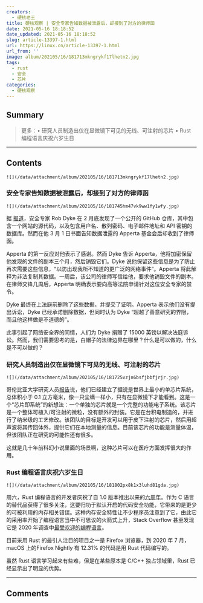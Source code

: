 ```yaml
---
creators:
  - 硬核老王
title: 硬核观察 | 安全专家告知数据被泄露后，却接到了对方的律师函
date: 2021-05-16 18:18:52
date_updated: 2021-05-16 18:18:52
slug: article-13397-1.html
url: https://linux.cn/article-13397-1.html
url_from: ''
image: album/202105/16/181713mkngrykf17lhetn2.jpg
tags:
  - rust
  - 安全
  - 芯片
categories:
  - 硬核观察
---
```


## Summary

> 更多：• 研究人员制造出仅在显微镜下可见的无线、可注射的芯片 • Rust 编程语言庆祝六岁生日

***

<!-- more -->

## Contents

`![](/data/attachment/album/202105/16/181713mkngrykf17lhetn2.jpg)`

### 安全专家告知数据被泄露后，却接到了对方的律师函

`![](/data/attachment/album/202105/16/181745hm47vk9ww1fy1wfy.jpg)`

据 [报道](https://www.theregister.com/2021/05/14/apperta_rob_dyke_disclosure_brouhaha/)，安全专家 Rob Dyke 在 2 月底发现了一个公开的 GitHub 仓库，其中包含一个网站的源代码，以及包含用户名、散列密码、电子邮件地址和 API 密钥的数据库。然而在他 3 月 1 日书面告知数据泄露的 Apperta 基金会后却收到了律师函。

Apperta 的第一反应对他表示了感谢。然而 Dyke 告诉 Apperta，他将加密保留他发现的文件的副本三个月，然后销毁它们。Dyke 说他保留这些信息是为了防止再次需要这些信息，“以防出现我所不知道的更广泛的网络事件”。Apperta 将此解释为非法复制其数据。一周后，该公司的律师写信给他，要求他销毁文件的副本。在律师交锋几周后，Apperta 明确表示要向高等法院申请针对这位安全专家的禁令。

Dyke 最终在上法庭前删除了这些数据，并提交了证明。Apperta 表示他们没有提出诉讼，Dyke 已经承诺删除数据，但同时认为 Dyke “超越了善意研究的界限，而且他这样做是不道德的”。

此事引起了网络安全界的同情，人们为 Dyke 捐赠了 15000 英镑以解决法庭诉讼。然而，我们需要思考的是，白帽子的法律边界在哪里？什么是可以做的，什么是不可以做的？

### 研究人员制造出仅在显微镜下可见的无线、可注射的芯片

`![](/data/attachment/album/202105/16/181725vzjn6bsfjbbfjrjr.jpg)`

哥伦比亚大学研究人员[报告](https://www.engineering.columbia.edu/press-releases/shepard-injectable-chips-monitor-body-processes)说，他们已经建立了据说是世界上最小的单芯片系统，总体积小于 0.1 立方毫米，像一只尘螨一样小，只有在显微镜下才能看到。这是一个“芯片即系统”的新想法：一个单独的芯片就是一个完整的功能电子系统。该芯片是一个整体可植入/可注射的微粒，没有额外的封装。它是在台积电制造的，并进行了纳米级的工艺修改。该团队的目标是开发可以用于皮下注射的芯片，然后用超声波将其传回体外，提供它们在本地测量的信息。目前该芯片的功能是测量体温，但该团队正在研究的可能性还有很多。

这就是几十年前科幻小说里面的场景啊，这种芯片可以在医疗方面发挥很大的作用。

### Rust 编程语言庆祝六岁生日

`![](/data/attachment/album/202105/16/181802px8k1x3luhd81gda.jpg)`

周六，Rust 编程语言的开发者庆祝了自 1.0 版本推出以来的[六周年](https://blog.rust-lang.org/2021/05/15/six-years-of-rust.html)。作为 C 语言的替代品获得了很多关注，这要归功于默认开启的代码安全功能，它带来的是更少的可被利用的内存相关错误。这种内存安全特性让不少程序员注意到了它，由此它的采用率开始了编程语言当中不可思议的火箭式上升，Stack Overflow 甚至发现它是 2020 年调查中[最受欢迎的编程语言](https://stackoverflow.blog/2020/06/05/why-the-developers-who-use-rust-love-it-so-much/)。

目前采用 Rust 的最引人注目的项目之一是 Firefox 浏览器，到 2020 年 7 月，macOS 上的Firefox Nightly 有 12.31% 的代码是用 Rust 代码编写的。

虽然 Rust 语言学习起来有些难，但是在某些原本是 C/C++ 独占领域里，Rust 已经显示出了明显的优势。

***

## Comments
